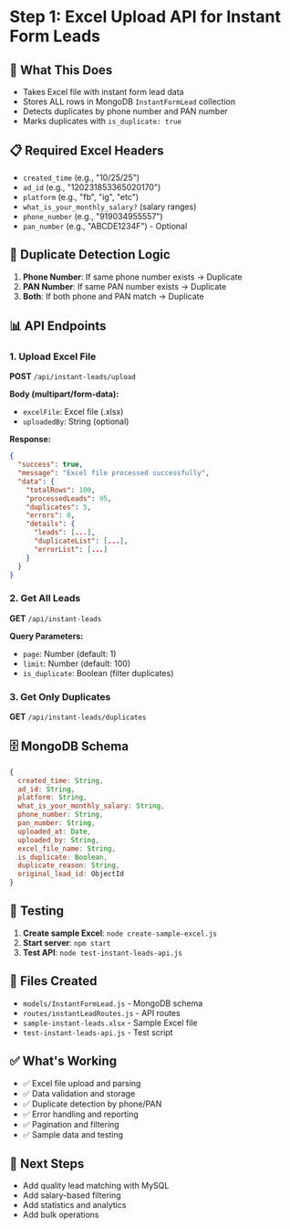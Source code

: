 # Step 1: Excel Upload API for Instant Form Leads

## 🎯 **What This Does**
- Takes Excel file with instant form lead data
- Stores ALL rows in MongoDB `InstantFormLead` collection
- Detects duplicates by phone number and PAN number
- Marks duplicates with `is_duplicate: true`

## 📋 **Required Excel Headers**
- `created_time` (e.g., "10/25/25")
- `ad_id` (e.g., "120231853365020170")
- `platform` (e.g., "fb", "ig", "etc")
- `what_is_your_monthly_salary?` (salary ranges)
- `phone_number` (e.g., "919034955557")
- `pan_number` (e.g., "ABCDE1234F") - Optional

## 🔄 **Duplicate Detection Logic**
1. **Phone Number**: If same phone number exists → Duplicate
2. **PAN Number**: If same PAN number exists → Duplicate  
3. **Both**: If both phone and PAN match → Duplicate

## 📊 **API Endpoints**

### 1. Upload Excel File
**POST** `/api/instant-leads/upload`

**Body (multipart/form-data):**
- `excelFile`: Excel file (.xlsx)
- `uploadedBy`: String (optional)

**Response:**
```json
{
  "success": true,
  "message": "Excel file processed successfully",
  "data": {
    "totalRows": 100,
    "processedLeads": 95,
    "duplicates": 5,
    "errors": 0,
    "details": {
      "leads": [...],
      "duplicateList": [...],
      "errorList": [...]
    }
  }
}
```

### 2. Get All Leads
**GET** `/api/instant-leads`

**Query Parameters:**
- `page`: Number (default: 1)
- `limit`: Number (default: 100)
- `is_duplicate`: Boolean (filter duplicates)

### 3. Get Only Duplicates
**GET** `/api/instant-leads/duplicates`

## 🗄️ **MongoDB Schema**
```javascript
{
  created_time: String,
  ad_id: String,
  platform: String,
  what_is_your_monthly_salary: String,
  phone_number: String,
  pan_number: String,
  uploaded_at: Date,
  uploaded_by: String,
  excel_file_name: String,
  is_duplicate: Boolean,
  duplicate_reason: String,
  original_lead_id: ObjectId
}
```

## 🧪 **Testing**
1. **Create sample Excel**: `node create-sample-excel.js`
2. **Start server**: `npm start`
3. **Test API**: `node test-instant-leads-api.js`

## 📁 **Files Created**
- `models/InstantFormLead.js` - MongoDB schema
- `routes/instantLeadRoutes.js` - API routes
- `sample-instant-leads.xlsx` - Sample Excel file
- `test-instant-leads-api.js` - Test script

## ✅ **What's Working**
- ✅ Excel file upload and parsing
- ✅ Data validation and storage
- ✅ Duplicate detection by phone/PAN
- ✅ Error handling and reporting
- ✅ Pagination and filtering
- ✅ Sample data and testing

## 🚀 **Next Steps**
- Add quality lead matching with MySQL
- Add salary-based filtering
- Add statistics and analytics
- Add bulk operations
